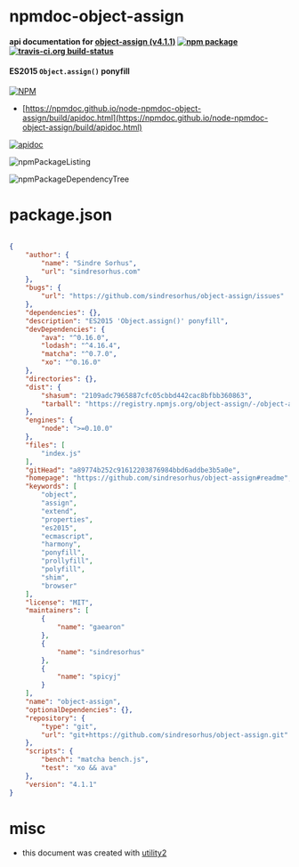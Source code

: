 # npmdoc-object-assign

#### api documentation for  [object-assign (v4.1.1)](https://github.com/sindresorhus/object-assign#readme)  [![npm package](https://img.shields.io/npm/v/npmdoc-object-assign.svg?style=flat-square)](https://www.npmjs.org/package/npmdoc-object-assign) [![travis-ci.org build-status](https://api.travis-ci.org/npmdoc/node-npmdoc-object-assign.svg)](https://travis-ci.org/npmdoc/node-npmdoc-object-assign)

#### ES2015 `Object.assign()` ponyfill

[![NPM](https://nodei.co/npm/object-assign.png?downloads=true&downloadRank=true&stars=true)](https://www.npmjs.com/package/object-assign)

- [https://npmdoc.github.io/node-npmdoc-object-assign/build/apidoc.html](https://npmdoc.github.io/node-npmdoc-object-assign/build/apidoc.html)

[![apidoc](https://npmdoc.github.io/node-npmdoc-object-assign/build/screenCapture.buildCi.browser.%252Ftmp%252Fbuild%252Fapidoc.html.png)](https://npmdoc.github.io/node-npmdoc-object-assign/build/apidoc.html)

![npmPackageListing](https://npmdoc.github.io/node-npmdoc-object-assign/build/screenCapture.npmPackageListing.svg)

![npmPackageDependencyTree](https://npmdoc.github.io/node-npmdoc-object-assign/build/screenCapture.npmPackageDependencyTree.svg)



# package.json

```json

{
    "author": {
        "name": "Sindre Sorhus",
        "url": "sindresorhus.com"
    },
    "bugs": {
        "url": "https://github.com/sindresorhus/object-assign/issues"
    },
    "dependencies": {},
    "description": "ES2015 'Object.assign()' ponyfill",
    "devDependencies": {
        "ava": "^0.16.0",
        "lodash": "^4.16.4",
        "matcha": "^0.7.0",
        "xo": "^0.16.0"
    },
    "directories": {},
    "dist": {
        "shasum": "2109adc7965887cfc05cbbd442cac8bfbb360863",
        "tarball": "https://registry.npmjs.org/object-assign/-/object-assign-4.1.1.tgz"
    },
    "engines": {
        "node": ">=0.10.0"
    },
    "files": [
        "index.js"
    ],
    "gitHead": "a89774b252c91612203876984bbd6addbe3b5a0e",
    "homepage": "https://github.com/sindresorhus/object-assign#readme",
    "keywords": [
        "object",
        "assign",
        "extend",
        "properties",
        "es2015",
        "ecmascript",
        "harmony",
        "ponyfill",
        "prollyfill",
        "polyfill",
        "shim",
        "browser"
    ],
    "license": "MIT",
    "maintainers": [
        {
            "name": "gaearon"
        },
        {
            "name": "sindresorhus"
        },
        {
            "name": "spicyj"
        }
    ],
    "name": "object-assign",
    "optionalDependencies": {},
    "repository": {
        "type": "git",
        "url": "git+https://github.com/sindresorhus/object-assign.git"
    },
    "scripts": {
        "bench": "matcha bench.js",
        "test": "xo && ava"
    },
    "version": "4.1.1"
}
```



# misc
- this document was created with [utility2](https://github.com/kaizhu256/node-utility2)
